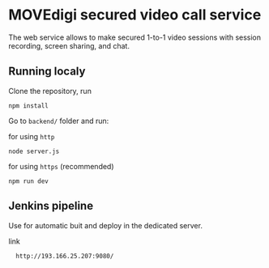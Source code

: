 # MOVEdigi secured video call service

The web service allows to make secured 1-to-1 video sessions with session recording, screen sharing, and chat.

## Running localy

Clone the repository, run
```
npm install
```

Go to `backend/` folder and run:

for using `http`
```
node server.js
```
for using `https` (recommended)
```
npm run dev
```

## Jenkins pipeline
Use for automatic buit and deploy in the dedicated server.

link
 ```bash
   http://193.166.25.207:9080/
